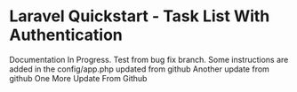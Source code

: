 # Laravel Quickstart - Task List With Authentication

Documentation In Progress.
Test from bug fix branch.
Some instructions are added in the config/app.php
updated from github
Another update from github
One More Update From Github
